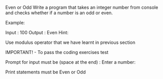 Even or Odd
Write a program that takes an integer number from console and checks whether if a number is an odd or even.

Example:

Input : 100
Output : Even
Hint:

Use modulus operator that we have learnt in previous section

IMPORTANT! - To pass the coding exercises test

Prompt for input must be (space at the end) : Enter a number:

Print statements must be Even or Odd